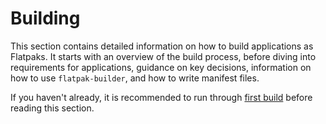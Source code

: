 # Building

This section contains detailed information on how to build applications
as Flatpaks. It starts with an overview of the build process, before
diving into requirements for applications, guidance on key decisions,
information on how to use `flatpak-builder`, and how to write manifest
files.

If you haven't already, it is recommended to run through
[first build](../getting-started/first-build) before reading this section.
